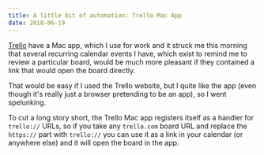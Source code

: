 ```yaml
---
title: A little bit of automation: Trello Mac App
date: 2018-06-19
---
```


[Trello](https://www.trello.com) have a Mac app, which I use for work and it struck me this morning that several recurring calendar events I have, which exist to remind me to review a particular board, would be much more pleasant if they contained a link that would open the board directly.

That would be easy if I used the Trello website, but I quite like the app (even though it's really just a browser pretending to be an app), so I went spelunking.

To cut a long story short, the Trello Mac app registers itself as a handler for `trello://` URLs, so if you take any `trello.com` board URL and replace the `https://` part with `trello://` you can use it as a link in your calendar (or anywhere else) and it will open the board in the app.

